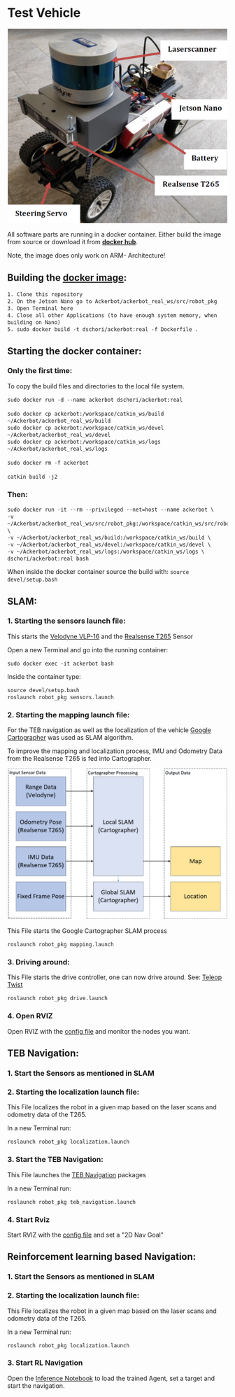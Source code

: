 # Test Vehicle

![alt text](/docs/test-vehicle.png)

All software parts are running in a docker container. Either build the image from source or download it from **[docker hub](https://hub.docker.com/r/dschori/ackerbot)**.  

Note, the image does only work on ARM- Architecture!

## Building the [docker image](Dockerfile):

```
1. Clone this repository
2. On the Jetson Nano go to Ackerbot/ackerbot_real_ws/src/robot_pkg
3. Open Terminal here
4. Close all other Applications (to have enough system memory, when building on Nano)
5. sudo docker build -t dschori/ackerbot:real -f Dockerfile .
```

## Starting the docker container:

### Only the first time:

To copy the build files and directories to the local file system.

```
sudo docker run -d --name ackerbot dschori/ackerbot:real

sudo docker cp ackerbot:/workspace/catkin_ws/build ~/Ackerbot/ackerbot_real_ws/build
sudo docker cp ackerbot:/workspace/catkin_ws/devel ~/Ackerbot/ackerbot_real_ws/devel
sudo docker cp ackerbot:/workspace/catkin_ws/logs ~/Ackerbot/ackerbot_real_ws/logs  

sudo docker rm -f ackerbot  

catkin build -j2  
```
### Then:
```
sudo docker run -it --rm --privileged --net=host --name ackerbot \
-v ~/Ackerbot/ackerbot_real_ws/src/robot_pkg:/workspace/catkin_ws/src/robot_pkg \
-v ~/Ackerbot/ackerbot_real_ws/build:/workspace/catkin_ws/build \
-v ~/Ackerbot/ackerbot_real_ws/devel:/workspace/catkin_ws/devel \
-v ~/Ackerbot/ackerbot_real_ws/logs:/workspace/catkin_ws/logs \
dschori/ackerbot:real bash
```

When inside the docker container source the build with: `source devel/setup.bash`

## SLAM:

### 1. Starting the sensors launch file:

This starts the [Velodyne VLP-16](https://github.com/ros-drivers/velodyne) and the [Realsense T265](https://github.com/IntelRealSense/realsense-ros) Sensor  

Open a new Terminal and go into the running container:  
```
sudo docker exec -it ackerbot bash
```  
Inside the container type:  
```
source devel/setup.bash
roslaunch robot_pkg sensors.launch
```

### 2. Starting the mapping launch file:

For the TEB navigation as well as the localization of the vehicle [Google Cartographer](https://github.com/cartographer-project/cartographer_ros) was used as SLAM algorithm.  

To improve the mapping and localization process, IMU and Odometry Data from the Realsense T265 is fed into Cartographer.

![alt text](/docs/slam-setup.PNG)

This File starts the Google Cartographer SLAM process  
```
roslaunch robot_pkg mapping.launch
```
### 3. Driving around:
This File starts the drive controller, one can now drive around. See: [Teleop Twist](https://github.com/ros-teleop/teleop_twist_keyboard) 
```
roslaunch robot_pkg drive.launch
```

### 4. Open RVIZ

Open RVIZ with the [config file](/ackerbot_real_ws/src/robot_pkg/config/rviz_config.rviz) and monitor the nodes you want.

## TEB Navigation:

### 1. Start the Sensors as mentioned in SLAM

### 2. Starting the localization launch file:

This File localizes the robot in a given map based on the laser scans and odometry data of the T265.  

In a new Terminal run:  
```
roslaunch robot_pkg localization.launch
```
### 3. Start the TEB Navigation:

This File launches the [TEB Navigation](https://github.com/rst-tu-dortmund/teb_local_planner) packages 

In a new Terminal run: 
```
roslaunch robot_pkg teb_navigation.launch
```
### 4. Start Rviz

Start RVIZ with the [config file](/ackerbot_real_ws/src/robot_pkg/config/rviz_config.rviz) and set a "2D Nav Goal"

## Reinforcement learning based Navigation:

### 1. Start the Sensors as mentioned in SLAM

### 2. Starting the localization launch file:

This File localizes the robot in a given map based on the laser scans and odometry data of the T265.  

In a new Terminal run:  
```
roslaunch robot_pkg localization.launch
```
### 3. Start RL Navigation

Open the [Inference Notebook](/ackerbot_sim_ws/src/rl-navigation/navigation_train/scripts/Inference.ipynb) to load the trained Agent, set a target and start the navigation.

